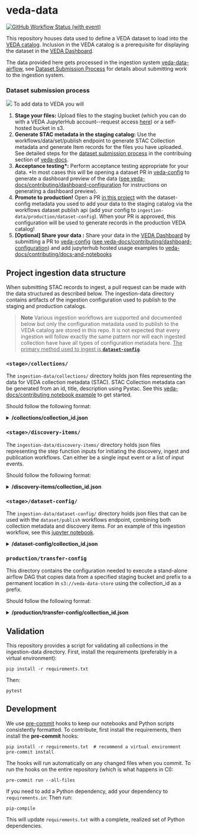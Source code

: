 # veda-data

[![GitHub Workflow Status (with event)](https://img.shields.io/github/actions/workflow/status/nasa-impact/veda-data/ci.yaml?style=for-the-badge&label=CI)](https://github.com/NASA-IMPACT/veda-data/actions/workflows/ci.yaml)

This repository houses data used to define a VEDA dataset to load into the [VEDA catalog](https://nasa-impact.github.io/veda-docs/services/apis.html). Inclusion in the VEDA catalog is a prerequisite for displaying the dataset in the [VEDA Dashboard](https://www.earthdata.nasa.gov/dashboard/).

The data provided here gets processed in the ingestion system [veda-data-airflow](https://github.com/NASA-IMPACT/veda-data-airflow), see [Dataset Submission Process](#dataset-submission-process) for details about submitting work to the ingestion system.

### Dataset submission process
![][veda-data-publication]
To add data to VEDA you will 
1. **Stage your files:** Upload files to the staging bucket (which you can do with a VEDA JupyterHub account--request access [here](https://nasa-impact.github.io/veda-docs/services/jupyterhub.html)) or a self-hosted bucket in s3.
2. **Generate STAC metadata in the staging catalog:** Use the workflows/data/set/publish endpoint to generate STAC Collection metadata and generate Item records for the files you have uploaded. See detailed steps for the [dataset submission process](https://nasa-impact.github.io/veda-docs/contributing/dataset-ingestion/) in the contribuing section of [veda-docs](https://nasa-impact.github.io/veda-docs).
3. **Acceptance testing\*:** Perform acceptance testing appropriate for your data. \*In most cases this will be opening a dataset PR in [veda-config](https://github.com/NASA-IMPACT/veda-config) to generate a dashboard preview of the data ([see veda-docs/contributing/dashboard-configuration](https://nasa-impact.github.io/veda-docs/contributing/dashboard-configuration/dataset-configuration.html) for instructions on generating a dashboard preview).
4. **Promote to production!** Open a PR <ins>in this project</ins> with the dataset-config metadata you used to add your data to the staging catalog via the workflows dataset publish api (add your config to `ingestion-data/production/dataset-config`). When your PR is approved, this configuration will be used to generate records in the production VEDA catalog!
5. **[Optional] Share your data :** Share your data in the [VEDA Dashboard](https://www.earthdata.nasa.gov/dashboard/) by submitting a PR to [veda-config](https://github.com/NASA-IMPACT/veda-config) ([see veda-docs/contributing/dashboard-configuration](https://nasa-impact.github.io/veda-docs/contributing/dashboard-configuration/dataset-configuration.html)) and add jupyterhub hosted usage examples to [veda-docs/contributing/docs-and-notebooks](https://nasa-impact.github.io/veda-docs/contributing/docs-and-notebooks.html)

## Project ingestion data structure

When submitting STAC records to ingest, a pull request can be made with the data structured as described below. The ingestion-data directory contains artifacts of the ingestion configuration used to publish to the staging and production catalogs. 

> **Note**
Various ingestion workflows are supported and documented below but only the configuration metadata used to publish to the VEDA catalog are stored in this repo. It is not expected that every ingestion will follow exactly the same pattern nor will each ingested collection have have all types of configuration metadata here. <ins>The primary method used to ingest is [**`dataset-config`**](#stagedataset-config)</ins>.

### `<stage>/collections/`

The `ingestion-data/collections/` directory holds json files representing the data for VEDA collection metadata (STAC). STAC Collection metadata can be generated from an id, title, description using Pystac. See this [veda-docs/contributing notebook example](https://nasa-impact.github.io/veda-docs/notebooks/veda-operations/stac-collection-creation.html) to get started.

Should follow the following format:

<details>
  <summary><b>/collections/collection_id.json</b></summary>

```json
{
    "id": "<collection-id>",
    "type": "Collection",
    "links":[
    ],
    "title":"<collection-title>",
    "description": "<collection-description>",
    "extent":{
        "spatial":{
            "bbox":[
                [
                    "<min-longitude>",
                    "<min-latitude>",
                    "<max-longitude>",
                    "<max-latitude>",
                ]
            ]
        },
        "temporal":{
            "interval":[
                [
                    "<start-date>",
                    "<end-date>",
                ]
            ]
        }
    },
    "license":"MIT",
    "stac_extensions": [
        "https://stac-extensions.github.io/render/v1.0.0/schema.json",
        "https://stac-extensions.github.io/item-assets/v1.0.0/schema.json"
    ],
    "stac_version": "1.0.0",
    "license": "CC0-1.0",
    "dashboard:is_periodic": "<true/false>",
    "dashboard:time_density": "<month/>day/year>",
    "item_assets": {
        "cog_default": {
            "type": "image/tiff; application=geotiff; profile=cloud-optimized",
            "roles": [
                "data",
                "layer"
            ],
            "title": "Default COG Layer",
            "description": "Cloud optimized default layer to display on map"
        }
    },
    "providers": [
        {
            "name": "NASA VEDA",
            "url": "https://www.earthdata.nasa.gov/dashboard/",
            "roles": [
                "host"
            ]
        }
    ],
    "renders": {
        "dashboard": {
            "colormap_name": "<colormap_name>",
            "rescale": [
                [
                    "<min_rescale>",
                    "<max_rescale>"
                ]
            ],
            "nodata": "nan",
            "assets": [
                "cog_default"
            ],
            "title": "VEDA Dashboard Render Parameters"
        }
    }
}

```
</details>

### `<stage>/discovery-items/`

The `ingestion-data/discovery-items/` directory holds json files representing the step function inputs for initiating the discovery, ingest and publication workflows.
Can either be a single input event or a list of input events.

Should follow the following format:

<details>
  <summary><b>/discovery-items/collection_id.json</b></summary>

```json
{
    "collection": "<collection-id>",

    ## for s3 discovery
    "prefix": "<s3-key-prefix>",
    "bucket": "<s3-bucket>",
    "filename_regex": "<filename-regex>",
    "datetime_range": "<month/day/year>",

    ### misc
    "dry_run": "<true/false>"
}
```
</details>

### `<stage>/dataset-config/`

The `ingestion-data/dataset-config/` directory holds json files that can be used with the `dataset/publish` workflows endpoint, combining both collection metadata and discovery items. For an example of this ingestion workflow, see this [jupyter notebook](./transformation-scripts/example-template/example-geoglam-ingest.ipynb).

<details>
  <summary><b>/dataset-config/collection_id.json</b></summary>

```json
{
    "collection": "<collection-id>",
    "title": "<collection-title>",
    "description": "<collection-description>",
    "type": "cog",
    "spatial_extent": {
        "xmin": -180,
        "ymin": 90,
        "xmax": -90,
        "ymax": 180
    },
    "temporal_extent": {
        "startdate": "<start-date>",
        "enddate": "<end-date>"
    },
    "license": "CC0-1.0",
    "is_periodic": false,
    "time_density": null,
    "stac_version": "1.0.0",
    "discovery_items": [
        {
            "prefix": "<prefix>",
            "bucket": "<bucket>",
            "filename_regex": "<regexß>",
            "discovery": "s3",
            "upload": false
        }
    ]
}
```
</details>

### `production/transfer-config`

This directory contains the configuration needed to execute a stand-alone airflow DAG that copies data from a specified staging bucket and prefix to a permanent location in `s3://veda-data-store` using the collection_id as a prefix.

Should follow the following format:

<details>
  <summary><b>/production/transfer-config/collection_id.json</b></summary>

```json
{
    "collection": "<collection-id>",

    ## the location of the staged files
    "origin_bucket": "<s3-bucket>",
    "origin_prefix": "<s3-key-prefix>",
    "bucket": "<s3-bucket>",
    "filename_regex": "<filename-regex>",

    ### misc
    "dry_run": "<true/false>"
}
```
</details>

## Validation

This repository provides a script for validating all collections in the ingestion-data directory.
First, install the requirements (preferably in a virtual environment):

```shell
pip install -r requirements.txt
```

Then:

```shell
pytest
```

## Development

We use [pre-commit](https://pre-commit.com/) hooks to keep our notebooks and Python scripts consistently formatted.
To contribute, first install the requirements, then install the **pre-commit** hooks:

```shell
pip install -r requirements.txt  # recommend a virtual environment
pre-commit install
```

The hooks will run automatically on any changed files when you commit.
To run the hooks on the entire repository (which is what happens in CI):

```shell
pre-commit run --all-files
```

If you need to add a Python dependency, add your dependency to `requirements.in`:
Then run:

```shell
pip-compile
```

This will update `requirements.txt` with a complete, realized set of Python dependencies.


[veda-data-publication]: ./docs/publishing-data.excalidraw.png